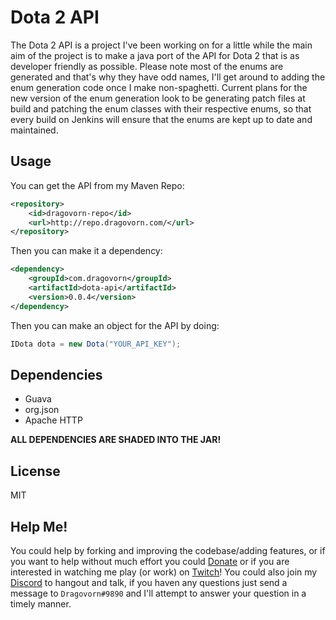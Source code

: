 Dota 2 API
==========
The Dota 2 API is a project I've been working on for a little while 
the main aim of the project is to make a java port of the API for Dota 2 
that is as developer friendly as possible. Please note most of the enums are
generated and that's why they have odd names, I'll get around to adding the enum
generation code once I make non-spaghetti. Current plans for the new version of the
enum generation look to be generating patch files at build and patching the enum
classes with their respective enums, so that every build on Jenkins will ensure that
the enums are kept up to date and maintained.

Usage
-----
You can get the API from my Maven Repo:
```XML
<repository>
    <id>dragovorn-repo</id>
    <url>http://repo.dragovorn.com/</url>
</repository>
```
Then you can make it a dependency:
```XML
<dependency>
    <groupId>com.dragovorn</groupId>
    <artifactId>dota-api</artifactId>
    <version>0.0.4</version>
</dependency>
```
Then you can make an object for the API by doing:
```Java
IDota dota = new Dota("YOUR_API_KEY");
```

Dependencies
------------
- Guava
- org.json
- Apache HTTP

**ALL DEPENDENCIES ARE SHADED INTO THE JAR!**

License
-------
MIT

Help Me!
--------
You could help by forking and improving the codebase/adding features, or if you want
to help without much effort you could [Donate](https://twitch.streamlabs.com/dragovorn#/ "My Streamlabs Donation Link")
or if you are interested in watching me play (or work) on [Twitch](https://twitch.tv/dragovorn "My Twitch Link")!
You could also join my [Discord](http://discord.gg/Q4Pak66 "My Discord Invite Link") to hangout and talk, if you haven any
questions just send a message to `Dragovorn#9890` and I'll attempt to answer your question in a timely manner.